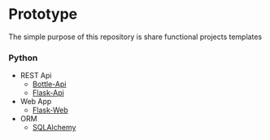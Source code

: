 # Prototype
The simple purpose of this repository is share functional projects templates 

### Python
- REST Api
	- [Bottle-Api](https://github.com/LuisEduardo2/Prototype/tree/master/Bottle-Api)
	- [Flask-Api](https://github.com/LuisEduardo2/Prototype/tree/master/Flask-Api)
- Web App
 	- [Flask-Web](https://github.com/LuisEduardo2/Prototype/tree/master/Flask-Web)
- ORM
 	- [SQLAlchemy](https://github.com/LuisEduardo2/Prototype/tree/master/SQLAlchemy)
